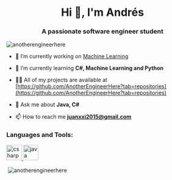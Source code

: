 <h1 align="center">Hi 👋, I'm Andrés</h1>
<h3 align="center">A passionate software engineer student</h3>

<p align="left"> <img src="https://komarev.com/ghpvc/?username=anotherengineerhere&label=Profile%20views&color=0e75b6&style=flat" alt="anotherengineerhere" /> </p>

- 🔭 I’m currently working on [Machine Learning](https://github.com/AnotherEngineerHere/machine-learning-capstone-project)

- 🌱 I’m currently learning **C#, Machine Learning and Python**

- 👨‍💻 All of my projects are available at [https://github.com/AnotherEngineerHere?tab=repositories](https://github.com/AnotherEngineerHere?tab=repositories)

- 💬 Ask me about **Java, C#**

- 📫 How to reach me **juanxxi2015@gmail.com**


<h3 align="left">Languages and Tools:</h3>
<p align="left"> <a href="https://www.w3schools.com/cs/" target="_blank"> <img src="https://devicons.github.io/devicon/devicon.git/icons/csharp/csharp-original.svg" alt="csharp" width="40" height="40"/> </a> <a href="https://www.java.com" target="_blank"> <img src="https://devicons.github.io/devicon/devicon.git/icons/java/java-original-wordmark.svg" alt="java" width="40" height="40"/> </a> </p>

<p>&nbsp;<img align="center" src="https://github-readme-stats.vercel.app/api?username=anotherengineerhere&show_icons=true&locale=en" alt="anotherengineerhere" /></p>
